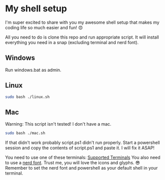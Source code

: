 # My shell setup

I'm super excited to share with you my awesome shell setup that makes my coding life so much easier and fun! 😍

All you need to do is clone this repo and run appropriate script. It will install everything you need in a snap (excluding terminal and nerd font).

## Windows

Run windows.bat as admin.

## Linux

```bash
sudo bash ./linux.sh
```

## Mac

Warning: This script isn't tested! I don't have a mac.

```bash
sudo bash ./mac.sh
```

If that didn't work probably script.ps1 didn't run properly. Start a powershell session and copy the contents of script.ps1 and paste it. I will fix it ASAP!

You need to use one of these terminals: [Supported Terminals](https://github.com/tonsky/FiraCode#terminal-compatibility-list) You also need to use a [nerd font](https://www.nerdfonts.com/font-downloads). Trust me, you will love the icons and glyphs. 😎 Remember to set the nerd font and powershell as your default shell in your terminal.
